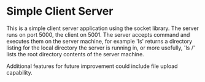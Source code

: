 # Simple Client Server

This is a simple client server application using the socket library. The server runs on port 5000, the client on 5001. The server accepts command and executes them on the server machine, for example 'ls' returns a directory listing for the local directory the server is running in, or more usefully, 'ls /' lists the root directory contents of the server machine.

Additional features for future improvement could include file upload capability.
